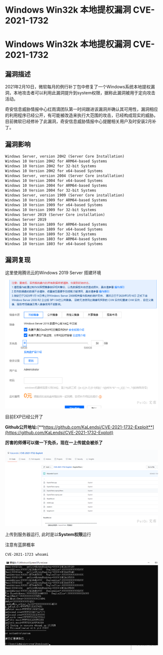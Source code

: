 # Windows Win32k 本地提权漏洞 CVE-2021-1732

# Windows Win32k 本地提权漏洞 CVE-2021-1732

## 漏洞描述

2021年2月10日，微软每月的例行补丁包中修复了一个Windows系统本地提权漏洞，本地攻击者可以利用此漏洞提升到system权限，据称此漏洞被用于定向攻击活动。

奇安信息威胁情报中心红雨滴团队第一时间跟进该漏洞并确认其可用性，漏洞相应的利用程序已经公开，有可能被改造来执行大范围的攻击，已经构成现实的威胁。目前微软已经修补了此漏洞，奇安信息威胁情报中心提醒相关用户及时安装2月补丁。

## 漏洞影响

```
Windows Server, version 20H2 (Server Core Installation) 
Windows 10 Version 20H2 for ARM64-based Systems 
Windows 10 Version 20H2 for 32-bit Systems 
Windows 10 Version 20H2 for x64-based Systems 
Windows Server, version 2004 (Server Core installation) 
Windows 10 Version 2004 for x64-based Systems 
Windows 10 Version 2004 for ARM64-based Systems 
Windows 10 Version 2004 for 32-bit Systems 
Windows Server, version 1909 (Server Core installation) 
Windows 10 Version 1909 for ARM64-based Systems 
Windows 10 Version 1909 for x64-based Systems 
Windows 10 Version 1909 for 32-bit Systems 
Windows Server 2019 (Server Core installation) 
Windows Server 2019 
Windows 10 Version 1809 for ARM64-based Systems 
Windows 10 Version 1809 for x64-based Systems 
Windows 10 Version 1809 for 32-bit Systems 
Windows 10 Version 1803 for ARM64-based Systems 
Windows 10 Version 1803 for x64-based Systems
```

## 漏洞复现

这里使用腾讯云的Windows 2019 Server 搭建环境

![img](/images/1627105008215-9e759c3d-cdc8-44f0-80ef-bf497f7739b1.png)

目前EXP已经公开了

**Github公开地址:**[**https://github.com/KaLendsi/CVE-2021-1732-Exploit**](https://github.com/KaLendsi/CVE-2021-1732-Exploit)

**厉害的师傅可以做一下免杀，现在一上传就会被杀了**

![img](/images/1627105008270-15ba34cf-8dcc-471a-b856-c21ffece9b83.png)

上传到服务器运行, 此时是以**System权限**运行

注意有蓝屏概率

```
CVE-2021-1723 whoami
```

![img](/images/1627105008661-cb39b0a2-ff69-4f96-8ac2-653a696155f0.png)

